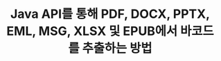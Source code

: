 ---
############################# Static ############################
layout: "auto-gen-gist"
draft: false
path: "ja/parser/java/extract/barcode/msg/"
otherformats: DOC DOT DOCX DOCM DOTX DOTM TXT ODT OTT RTF PDF XHTML MHTML MD XML EPUB FB2 CHM XLS XLT XLSX XLSM XLSB XLTX XLTM ODS CSV OTS XLA XLAM PPT PPTX  PPS POT PPSX PPTM POTX PPSM ODP OTP PST OST EML EMLX ONE 

############################# Head ############################
head_title: "Java API를 통해 Excel, Word, PDF 및 기타 문서에서 바코드 추출"
head_description: "GroupDocs.Parser Java API를 사용하면 소프트웨어 개발자가 Java Apps 내부의 PDF, MS Excel, Word, PowerPoint, Outlook, OneNote 및 기타 문서에서 바코드를 추출할 수 있습니다."

############################# Header ############################
title: "Java API를 통해 PDF, DOCX, PPTX, EML, MSG, XLSX 및 EPUB에서 바코드를 추출하는 방법"
description: "GroupDocs.Parser Java API를 사용하면 소프트웨어 개발자가 PDF, Word(DOC, DOCX), Excel(XLS, XLSX), PowerPoint( PPT, PPTX), Outlook(EML, MSG) 및 기타 여러 문서 페이지 영역에서 바코드를 추출할 수 있습니다."

######################### Download Button #######################
button:
    enable: true

############################# About ############################
about:
    enable: true
    title: "Java를 통해 Excel, Word, PDF 및 기타 문서에서 바코드를 추출하는 방법을 배우십니까?"
    content: |
       바코드 이미지는 정보를 시각적 패턴으로 인코딩하는 데 사용할 수 있는 다양한 너비의 일련의 평행한 검은색 선과 공백으로 구성됩니다. 1970년대에 도입되었으며 현재 상업 비즈니스의 보편적인 부분입니다. Java용 GroupDocs.Parser는 소프트웨어 프로그래머가 다양한 유형의 문서를 구문 분석하고 문서에서 텍스트, 이미지 및 바코드를 추출하기 위한 응용 프로그램을 구축할 수 있도록 하는 강력한 API입니다. PDF, 이메일, 전자책, Microsoft Office 형식과 같은 가장 일반적인 문서 유형에 대한 지원이 포함되어 있습니다. Word(DOC, DOCX), PowerPoint(PPT, PPTX), Excel(XLS, XLSX), 이메일(EML, MSG) ) 형식 등이 있습니다. Java API에는 일반 텍스트 추출, 구조화된 텍스트 추출, 마크다운 형식 텍스트 추출, 특정 페이지 또는 페이지 영역에서 텍스트 추출, 문서에서 바코드 추출, 메타데이터 추출 또는 이미지 및 더 많은. 

############################# content ############################
steps:
    enable: true
    block:
    - title_left: "Java를 통해 MSG 문서에서 바코드를 추출하는 방법"
      content_left: |
       GroupDocs.Parser Java API는 프로그래머에게 MSG 문서에서 바코드를 쉽게 추출할 수 있는 기능을 제공합니다. 다음 Java 코드 예제는 최소한의 노력과 비용으로 MSG 문서 내에서 바코드 이미지를 추출하는 방법을 보여줍니다. 

      title_right: "Java를 통해 문서에서 바코드 추출"
      content_right: |
        * [Parser](https://apireference.groupdocs.com/parser/java/com.groupdocs.parser/Parser)의 인스턴스 생성
        * 바코드 추출이 지원되는지 확인
        * [GetBarcodes](https://apireference.groupdocs.com/parser/java/com.groupdocs.parser/Parser#getBarcodes()) 메서드를 호출하여 전체 문서에서 모든 바코드를 추출합니다.
        * 문서의 바코드를 반복
        * 모든 바코드와 값을 인쇄하십시오.

      gisthash: "bb2393a5db93e1795d41d908ad23e158"
      gistfile: "barcode_extraction_form_documents.java"

    - title_left: "Java를 통해 MSG 문서 페이지에서 바코드 가져오기"
      content_left: |
       GroupDocs.Parser Java를 사용하면 소프트웨어 개발자가 MSG 문서 페이지에서 바코드를 쉽게 구문 분석하고 가져올 수 있습니다. 다음 Java 코드는 MSG 문서 내의 특정 문서 페이지에서 바코드 추출을 달성하는 방법을 보여줍니다. 

      title_right: "파일 페이지에서 바코드를 가져오는 방법"
      content_right: |
        * [Parser](https://apireference.groupdocs.com/parser/java/com.groupdocs.parser/Parser)의 인스턴스 생성
        * 바코드 추출 지원 문서 확인
        * [GetBarcodes](https://apireference.groupdocs.com/parser/java/com.groupdocs.parser/Parser#getBarcodes(int)) 메서드를 호출하여 문서의 두 번째 페이지에서 모든 바코드를 추출합니다.
        * 바코드에 대한 페이지 반복
        * 페이지 번호 및 바코드 값 인쇄
     
      gisthash: "ff09980eef6df60d5a3272b91b5607cf"
      gistfile: "barcodes_extraction_form_documents_page.java"
      
    - title_left: "MSG 문서 페이지 영역에서 바코드를 추출하는 방법"
      content_left: |
       GroupDocs.Parser Java API는 MSG 문서에서 쉽게 바코드 추출을 완벽하게 지원합니다. 다음 Java 코드 예제는 MSG 문서 페이지 영역에서 바코드 추출을 수행하는 방법을 보여줍니다.

      title_right: "Java를 통해 파일 페이지 영역에서 바코드 추출"
      content_right: |
        * [Parser](https://apireference.groupdocs.com/parser/java/com.groupdocs.parser/Parser)의 인스턴스 생성
        * 바코드 추출에 사용할 수 있는 옵션 생성 사용자 지정
        * 바코드 추출 지원 문서 확인
        * [GetBarcodes](https://apireference.groupdocs.com/parser/java/com.groupdocs.parser/Parser#getBarcodes(int)) 메서드를 호출하여 문서의 두 번째 페이지에서 모든 바코드를 추출합니다.
        * 문서의 바코드를 반복
        * 페이지 번호 및 바코드 값 인쇄
     
      gisthash: "1737589e775a06a6300245cea525dac0"
      gistfile: "barcodes_extraction_from_documents_page_area.java"

    - title_left: "시스템 요구 사항"
      content_left: |
        Java용 GroupDocs.Parser는 모든 주요 플랫폼 및 운영 체제에서 지원됩니다. Microsoft Word, Excel, PowerPoint, Outlook, OpenOffice 및 50개 이상의 기타 형식으로 문서를 생성할 수 있습니다. 전체 시스템 요구 사항 가이드를 보려면 아래 코드를 실행하기 전에 시스템 요구 사항을 방문하십시오. 시스템에 다음 전제 조건이 설치되어 있는지 확인하십시오.
        * 운영 체제: Microsoft Windows, Linux, MacOS
        * 자바 버전 지원: J2SE 7.0(1.7), J2SE 8.0(1.8) 이상
        * GroupDocs [Repository](https://repository.groupdocs.com/webapp/#/artifacts/browse/tree/General/repo/com/groupdocs/groupdocs-parser)에서 최신 버전의 GroupDocs.Parser Java API 다운로드
        
      title_right: "GroupDocs.Parser를 사용하는 이유"
      content_right: |
        * 지원되는 문서에서 일반 텍스트를 추출합니다.
        * 목차 추출 지원
        * 형식이 지정된 텍스트, 메타데이터, 이미지, 컨테이너 및 첨부 파일을 추출합니다.
        * 사용자 정의 템플릿을 통한 문서 구문 분석.
        * 키워드 또는 정규식을 사용하여 텍스트를 검색합니다.
        * 구조화된 텍스트 추출 지원
        * 지원되는 일부 문서 형식의 목차를 추출합니다.
        * PDF 문서에서 양식 데이터를 구문 분석합니다.

demos:
    enable: true


more_formats:
    enable: true


back_to_top:
    enable: true
---
